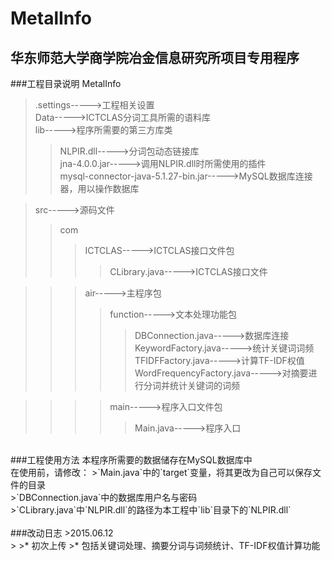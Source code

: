 MetalInfo
======
华东师范大学商学院冶金信息研究所项目专用程序
------
###工程目录说明
MetalInfo
>.settings----->工程相关设置<br />
>Data----->ICTCLAS分词工具所需的语料库<br />
>lib----->程序所需要的第三方库类<br />
>>NLPIR.dll----->分词包动态链接库<br />
>>jna-4.0.0.jar----->调用NLPIR.dll时所需使用的插件<br />
>>mysql-connector-java-5.1.27-bin.jar----->MySQL数据库连接器，用以操作数据库<br />

>src----->源码文件<br />
>>com
>>>ICTCLAS----->ICTCLAS接口文件包<br />
>>>>CLibrary.java----->ICTCLAS接口文件<br />

>>>air----->主程序包<br />
>>>>function----->文本处理功能包<br />
>>>>>DBConnection.java----->数据库连接<br />
>>>>>KeywordFactory.java----->统计关键词词频<br />
>>>>>TFIDFFactory.java----->计算TF-IDF权值<br />
>>>>>WordFrequencyFactory.java----->对摘要进行分词并统计关键词的词频<br />

>>>>main----->程序入口文件包<br />
>>>>>Main.java----->程序入口<br />

<br />
###工程使用方法
本程序所需要的数据储存在MySQL数据库中<br />
在使用前，请修改：
>`Main.java`中的`target`变量，将其更改为自己可以保存文件的目录<br />
>`DBConnection.java`中的数据库用户名与密码<br />
>`CLibrary.java`中`NLPIR.dll`的路径为本工程中`lib`目录下的`NLPIR.dll`<br />

<br />
###改动日志
>2015.06.12<br />
>
>* 初次上传
>* 包括关键词处理、摘要分词与词频统计、TF-IDF权值计算功能
